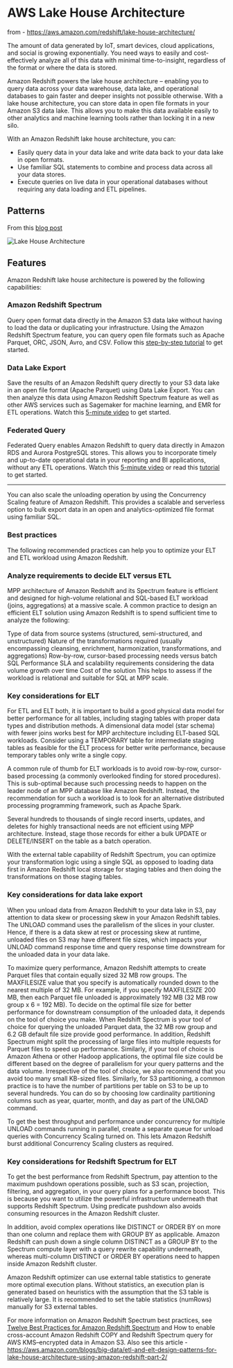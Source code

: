 # AWS Lake House Architecture

from - https://aws.amazon.com/redshift/lake-house-architecture/

The amount of data generated by IoT, smart devices, cloud applications, and social is growing exponentially. You need ways to easily and cost-effectively analyze all of this data with minimal time-to-insight, regardless of the format or where the data is stored.  

Amazon Redshift powers the lake house architecture – enabling you to query data across your data warehouse, data lake, and operational databases to gain faster and deeper insights not possible otherwise. With a lake house architecture, you can store data in open file formats in your Amazon S3 data lake. This allows you to make this data available easily to other analytics and machine learning tools rather than locking it in a new silo.  

With an Amazon Redshift lake house architecture, you can:  

- Easily query data in your data lake and write data back to your data lake in open formats.
- Use familiar SQL statements to combine and process data across all your data stores.
- Execute queries on live data in your operational databases without requiring any data loading and ETL pipelines.

## Patterns

From this [blog post](https://aws.amazon.com/blogs/big-data/etl-and-elt-design-patterns-for-lake-house-architecture-using-amazon-redshift-part-1/)

![Lake House Architecture](https://github.com/lynnlangit/Hello-AWS-Data-Services/blob/master/images/lake-house-arch.png)

## Features

Amazon Redshift lake house architecture is powered by the following capabilities:

### Amazon Redshift Spectrum
Query open format data directly in the Amazon S3 data lake without having to load the data or duplicating your infrastructure. Using the Amazon Redshift Spectrum feature, you can query open file formats such as Apache Parquet, ORC, JSON, Avro, and CSV. Follow this [step-by-step tutorial](https://docs.aws.amazon.com/redshift/latest/dg/c-getting-started-using-spectrum.html) to get started.

### Data Lake Export
Save the results of an Amazon Redshift query directly to your S3 data lake in an open file format (Apache Parquet) using Data Lake Export. You can then analyze this data using Amazon Redshift Spectrum feature as well as other AWS services such as Sagemaker for machine learning, and EMR for ETL operations. Watch this [5-minute video](https://www.youtube.com/watch?v=VXeQ8KcumGE) to get started.

### Federated Query
Federated Query enables Amazon Redshift to query data directly in Amazon RDS and Aurora PostgreSQL stores. This allows you to incorporate timely and up-to-date operational data in your reporting and BI applications, without any ETL operations. Watch this [5-minute video](https://youtu.be/Rt5ZjPBtFLo) or read this [tutorial](https://docs.aws.amazon.com/redshift/latest/dg/federated-overview.html) to get started.

---

You can also scale the unloading operation by using the Concurrency Scaling feature of Amazon Redshift. This provides a scalable and serverless option to bulk export data in an open and analytics-optimized file format using familiar SQL.

### Best practices
The following recommended practices can help you to optimize your ELT and ETL workload using Amazon Redshift.

### Analyze requirements to decide ELT versus ETL
MPP architecture of Amazon Redshift and its Spectrum feature is efficient and designed for high-volume relational and SQL-based ELT workload (joins, aggregations) at a massive scale. A common practice to design an efficient ELT solution using Amazon Redshift is to spend sufficient time to analyze the following:

Type of data from source systems (structured, semi-structured, and unstructured)
Nature of the transformations required (usually encompassing cleansing, enrichment, harmonization, transformations, and aggregations)
Row-by-row, cursor-based processing needs versus batch SQL
Performance SLA and scalability requirements considering the data volume growth over time
Cost of the solution
This helps to assess if the workload is relational and suitable for SQL at MPP scale.

### Key considerations for ELT
For ETL and ELT both, it is important to build a good physical data model for better performance for all tables, including staging tables with proper data types and distribution methods. A dimensional data model (star schema) with fewer joins works best for MPP architecture including ELT-based SQL workloads. Consider using a TEMPORARY table for intermediate staging tables as feasible for the ELT process for better write performance, because temporary tables only write a single copy.

A common rule of thumb for ELT workloads is to avoid row-by-row, cursor-based processing (a commonly overlooked finding for stored procedures). This is sub-optimal because such processing needs to happen on the leader node of an MPP database like Amazon Redshift. Instead, the recommendation for such a workload is to look for an alternative distributed processing programming framework, such as Apache Spark.

Several hundreds to thousands of single record inserts, updates, and deletes for highly transactional needs are not efficient using MPP architecture. Instead, stage those records for either a bulk UPDATE or DELETE/INSERT on the table as a batch operation.

With the external table capability of Redshift Spectrum, you can optimize your transformation logic using a single SQL as opposed to loading data first in Amazon Redshift local storage for staging tables and then doing the transformations on those staging tables.

### Key considerations for data lake export
When you unload data from Amazon Redshift to your data lake in S3, pay attention to data skew or processing skew in your Amazon Redshift tables. The UNLOAD command uses the parallelism of the slices in your cluster. Hence, if there is a data skew at rest or processing skew at runtime, unloaded files on S3 may have different file sizes, which impacts your UNLOAD command response time and query response time downstream for the unloaded data in your data lake.

To maximize query performance, Amazon Redshift attempts to create Parquet files that contain equally sized 32 MB row groups. The MAXFILESIZE value that you specify is automatically rounded down to the nearest multiple of 32 MB. For example, if you specify MAXFILESIZE 200 MB, then each Parquet file unloaded is approximately 192 MB (32 MB row group x 6 = 192 MB). To decide on the optimal file size for better performance for downstream consumption of the unloaded data, it depends on the tool of choice you make. When Redshift Spectrum is your tool of choice for querying the unloaded Parquet data, the 32 MB row group and 6.2 GB default file size provide good performance. In addition, Redshift Spectrum might split the processing of large files into multiple requests for Parquet files to speed up performance. Similarly, if your tool of choice is Amazon Athena or other Hadoop applications, the optimal file size could be different based on the degree of parallelism for your query patterns and the data volume. Irrespective of the tool of choice, we also recommend that you avoid too many small KB-sized files. Similarly, for S3 partitioning, a common practice is to have the number of partitions per table on S3 to be up to several hundreds. You can do so by choosing low cardinality partitioning columns such as year, quarter, month, and day as part of the UNLOAD command.

To get the best throughput and performance under concurrency for multiple UNLOAD commands running in parallel, create a separate queue for unload queries with Concurrency Scaling turned on. This lets Amazon Redshift burst additional Concurrency Scaling clusters as required.

### Key considerations for Redshift Spectrum for ELT
To get the best performance from Redshift Spectrum, pay attention to the maximum pushdown operations possible, such as S3 scan, projection, filtering, and aggregation, in your query plans for a performance boost. This is because you want to utilize the powerful infrastructure underneath that supports Redshift Spectrum. Using predicate pushdown also avoids consuming resources in the Amazon Redshift cluster.

In addition, avoid complex operations like DISTINCT or ORDER BY on more than one column and replace them with GROUP BY as applicable. Amazon Redshift can push down a single column DISTINCT as a GROUP BY to the Spectrum compute layer with a query rewrite capability underneath, whereas multi-column DISTINCT or ORDER BY operations need to happen inside Amazon Redshift cluster.

Amazon Redshift optimizer can use external table statistics to generate more optimal execution plans. Without statistics, an execution plan is generated based on heuristics with the assumption that the S3 table is relatively large. It is recommended to set the table statistics (numRows) manually for S3 external tables.

For more information on Amazon Redshift Spectrum best practices, see [Twelve Best Practices for Amazon Redshift Spectrum](https://aws.amazon.com/blogs/big-data/10-best-practices-for-amazon-redshift-spectrum/) and How to enable cross-account Amazon Redshift COPY and Redshift Spectrum query for AWS KMS–encrypted data in Amazon S3.  Also see this article - https://aws.amazon.com/blogs/big-data/etl-and-elt-design-patterns-for-lake-house-architecture-using-amazon-redshift-part-2/

